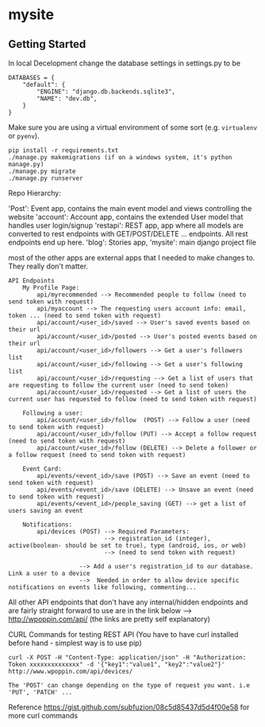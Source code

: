 
# mysite

## Getting Started

In local Decelopment change the database settings in settings.py to be

```
DATABASES = {
    "default": {
        "ENGINE": "django.db.backends.sqlite3",
        "NAME": "dev.db",
    }
}
```

Make sure you are using a virtual environment of some sort (e.g. `virtualenv` or
`pyenv`).


```
pip install -r requirements.txt
./manage.py makemigrations (if on a windows system, it's python manage.py)
./manage.py migrate
./manage.py runserver
```

Repo Hierarchy:

'Post': Event app, contains the main event model and views controlling the website
'account': Account app, contains the extended User model that handles user login/signup
'restapi': REST app, app where all models are converted to rest endpoints with GET/POST/DELETE ... endpoints. All rest endpoints end up here.
'blog': Stories app, 
'mysite': main django project file

most of the other apps are external apps that I needed to make changes to. They really don't matter.


```
API Endpoints
    My Profile Page:
        api/myrecommended --> Recommended people to follow (need to send token with request)
        api/myaccount --> The requesting users account info: email, token ... (need to send token with request)
        api/account/<user_id>/saved --> User's saved events based on their url
        api/account/<user_id>/posted --> User's posted events based on their url
        api/account/<user_id>/followers --> Get a user's followers list
        api/account/<user_id>/following --> Get a user's following list 
        api/account/<user_id>/requesting --> Get a list of users that are requesting to follow the current user (need to send token)
        api/account/<user_id>/requested --> Get a list of users the current user has requested to follow (need to send token with request)
    
    Following a user:
        api/account/<user_id>/follow  (POST) --> Follow a user (need to send token with request)
        api/account/<user_id>/follow (PUT) --> Accept a follow request (need to send token with request)
        api/account/<user_id>/follow (DELETE) --> Delete a follower or a follow request (need to send token with request)
    
    Event Card:
        api/events/<event_id>/save (POST) --> Save an event (need to send token with request)
        api/events/<event_id>/save (DELETE) --> Unsave an event (need to send token with request)
        api/events/<event_id>/people_saving (GET) --> get a list of users saving an event
        
    Notifications:
        api/devices (POST) --> Required Parameters:
                           --> registration_id (integer), active(boolean- should be set to true), type (android, ios, or web)
                           --> (need to send token with request)                   
                        
                    --> Add a user's registration_id to our database. Link a user to a device 
                    -->  Needed in order to allow device specific notifications on events like following, commenting...
```

All other API endpoints that don't have any internal/hidden endpoints and are fairly straight forward to use are in the link below
--> http://wpoppin.com/api/   (the links are pretty self explanatory)

CURL Commands for testing REST API (You have to have curl installed before hand - simplest way is to use pip)
```
curl -X POST -H "Content-Type: application/json" -H "Authorization: Token xxxxxxxxxxxxxx" -d '{"key1":"value1", "key2":"value2"}' http://www.wpoppin.com/api/devices/

The 'POST' can change depending on the type of request you want. i.e 'PUT', 'PATCH' ...
```
Reference https://gist.github.com/subfuzion/08c5d85437d5d4f00e58 for more curl commands 

